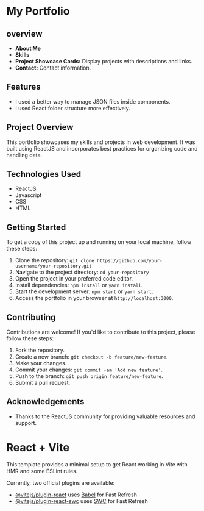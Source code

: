 # My Portfolio 
## overview
- **About Me**
- **Skills**
- **Project Showcase Cards:** Display projects with descriptions and links.
- **Contact:** Contact information.

## Features
- I used a better way to manage JSON files inside components.
- I used React folder structure more effectively.

## Project Overview

This portfolio showcases my skills and projects in web development. It was built using ReactJS and incorporates best practices for organizing code and handling data.


## Technologies Used
- ReactJS
- Javascript
- CSS
- HTML

## Getting Started

To get a copy of this project up and running on your local machine, follow these steps:

1. Clone the repository: `git clone https://github.com/your-username/your-repository.git`
2. Navigate to the project directory: `cd your-repository`
3. Open the project in your preferred code editor.
4. Install dependencies: `npm install` or `yarn install`.
5. Start the development server: `npm start` or `yarn start`.
6. Access the portfolio in your browser at `http://localhost:3000`.

## Contributing

Contributions are welcome! If you'd like to contribute to this project, please follow these steps:

1. Fork the repository.
2. Create a new branch: `git checkout -b feature/new-feature`.
3. Make your changes.
4. Commit your changes: `git commit -am 'Add new feature'`.
5. Push to the branch: `git push origin feature/new-feature`.
6. Submit a pull request.


## Acknowledgements

- Thanks to the ReactJS community for providing valuable resources and support.

# React + Vite

This template provides a minimal setup to get React working in Vite with HMR and some ESLint rules.

Currently, two official plugins are available:

- [@vitejs/plugin-react](https://github.com/vitejs/vite-plugin-react/blob/main/packages/plugin-react/README.md) uses [Babel](https://babeljs.io/) for Fast Refresh
- [@vitejs/plugin-react-swc](https://github.com/vitejs/vite-plugin-react-swc) uses [SWC](https://swc.rs/) for Fast Refresh
